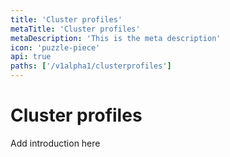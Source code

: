 ```yaml
---
title: 'Cluster profiles'
metaTitle: 'Cluster profiles'
metaDescription: 'This is the meta description'
icon: 'puzzle-piece'
api: true
paths: ['/v1alpha1/clusterprofiles']
---
```


# Cluster profiles

Add introduction here
